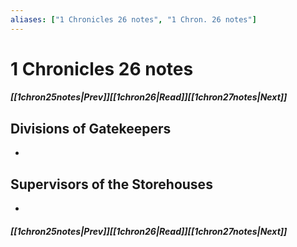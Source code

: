 ```yaml
---
aliases: ["1 Chronicles 26 notes", "1 Chron. 26 notes"]
---
```

# 1 Chronicles 26 notes
##### <span class=arrow-left></span>[[1chron25notes|Prev]]<span class=navigation-separator></span>[[1chron26|Read]]<span class=navigation-separator></span>[[1chron27notes|Next]]<span class=arrow-right></span>
## Divisions of Gatekeepers
- 
## Supervisors of the Storehouses
- 
##### <span class=arrow-left></span>[[1chron25notes|Prev]]<span class=navigation-separator></span>[[1chron26|Read]]<span class=navigation-separator></span>[[1chron27notes|Next]]<span class=arrow-right></span>